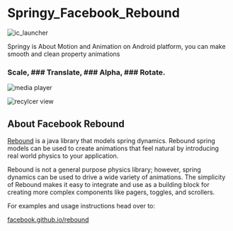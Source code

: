 # Springy_Facebook_Rebound


![ic_launcher](https://user-images.githubusercontent.com/11782272/27817284-ec04cbb0-60ad-11e7-901e-88e261b60c86.png)

  Springy is About Motion and Animation on Android platform, you can make smooth and clean property animations
### Scale, ### Translate, ### Alpha, ### Rotate.

![media player](https://user-images.githubusercontent.com/11782272/27817251-c255cff8-60ad-11e7-8e39-4e1c5eda1865.gif)    


![recylcer view](https://user-images.githubusercontent.com/11782272/27817252-c3d078b0-60ad-11e7-9cab-8a2ff4fe80c6.gif)





## About Facebook Rebound

<a href="http://facebook.github.io/rebound">Rebound</a> is a java library that
models spring dynamics. Rebound spring models can be used to create animations
that feel natural by introducing real world physics to your application.

Rebound is not a general purpose physics library; however, spring dynamics
can be used to drive a wide variety of animations. The simplicity of Rebound
makes it easy to integrate and use as a building block for creating more
complex components like pagers, toggles, and scrollers.

For examples and usage instructions head over to:

[facebook.github.io/rebound](http://facebook.github.io/rebound)
